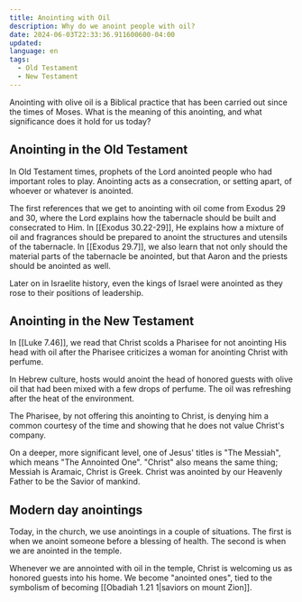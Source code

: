 ```yaml
---
title: Anointing with Oil
description: Why do we anoint people with oil?
date: 2024-06-03T22:33:36.911600600-04:00
updated:
language: en
tags:
  - Old Testament
  - New Testament
---
```


Anointing with olive oil is a Biblical practice that has been carried out since the times of Moses. What is the meaning of this anointing, and what significance does it hold for us today?

## Anointing in the Old Testament
In Old Testament times, prophets of the Lord anointed people who had important roles to play. Anointing acts as a consecration, or setting apart, of whoever or whatever is anointed.

The first references that we get to anointing with oil come from Exodus 29 and 30, where the Lord explains how the tabernacle should be built and consecrated to Him. In [[Exodus 30.22-29]], He explains how a mixture of oil and fragrances should be prepared to anoint the structures and utensils of the tabernacle. In [[Exodus 29.7]], we also learn that not only should the material parts of the tabernacle be anointed, but that Aaron and the priests should be anointed as well.

Later on in Israelite history, even the kings of Israel were anointed as they rose to their positions of leadership.

## Anointing in the New Testament

In [[Luke 7.46]], we read that Christ scolds a Pharisee for not anointing His head with oil after the Pharisee criticizes a woman for anointing Christ with perfume.

In Hebrew culture, hosts would anoint the head of honored guests with olive oil that had been mixed with a few drops of perfume. The oil was refreshing after the heat of the environment.

The Pharisee, by not offering this anointing to Christ, is denying him a common courtesy of the time and showing that he does not value Christ's company.

On a deeper, more significant level, one of Jesus' titles is "The Messiah", which means "The Annointed One". "Christ" also means the same thing; Messiah is Aramaic, Christ is Greek. Christ was anointed by our Heavenly Father to be the Savior of mankind.

## Modern day anointings

Today, in the church, we use anointings in a couple of situations. The first is when we anoint someone before a blessing of health. The second is when we are anointed in the temple.

Whenever we are annointed with oil in the temple, Christ is welcoming us as honored guests into his home. We become "anointed ones", tied to the symbolism of becoming [[Obadiah 1.21 1|saviors on mount Zion]].

